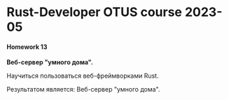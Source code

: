 # Rust-Developer OTUS course 2023-05

#### Homework 13


**Веб-сервер "умного дома".**

Научиться пользоваться веб-фреймворками Rust.

Результатом является:
Веб-сервер "умного дома".